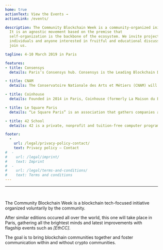 ```yaml
---
home: true
actionText: View the Events →
actionLink: /events/

description: The Community Blockchain Week is a community-organized initiative.
  It is an agnostic movement based on the premise that
  self-organization is the backbone of the ecosystem. We invite projects,
  individuals and anyone interested in fruitful and educational discussions to
  join us.

tagline: 4-10 March 2019 in Paris

features:
- title: Consensys
  details: Paris’s Consensys hub. Consensys is the Leading Blockchain Development Studio in the World. Present in 6continents, it is counting 1000+ employees and 50+ startups (spokes), the French office is one of its European hub. 

- title: CNAM
  details: The Conservatoire Nationale des Arts et Métiers (CNAM) will host EthCC. At the center of Paris, CNAM features 4 massive amphitheatres, workshop rooms and... a church.

- title: Coinhouse
  details: Founded in 2014 in Paris, Coinhouse (formerly La Maison du Bitcoin) is a pioneer in cryptoassets investments. Both an online platform and a brick-and-mortar location, they are a trusted partner for individuals and institutional investors looking to analyse, acquire, sell, and securely store cryptoassets.

- title: Le Square Paris
  details: “Le Square Paris” is an association that gathers companies and groups in order to explore the future of work and mobility.

- title: 42 School
  details: 42 is a private, nonprofit and tuition-free computer programming school created and founded by Xavier Niel in 2013.

footer:
  -
    url: /legal/privacy-policy-contact/
    text: Privacy policy — Contact
#  -
#    url: /legal/imprint/
#    text: Imprint
#  -
#    url: /legal/terms-and-conditions/
#    text: Terms and conditions
---
```


<hr /><br /> 

The Community Blockchain Week is a blockchain tech-focused initiative organized voluntarily by the community.

After similar editions occured all over the world, this one will take place in Paris, gathering all the brightest minds and latest improvements with flagship events such as _[EthCC]_.

The goal is to bring blockchain communities together and foster communication within and without crypto communities.

<br />

